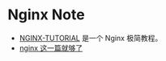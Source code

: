 # Nginx Note

- [NGINX-TUTORIAL](https://dunwu.github.io/nginx-tutorial/#/) 是一个 Nginx 极简教程。
- [nginx 这一篇就够了](https://juejin.cn/post/6844903944267759624)
